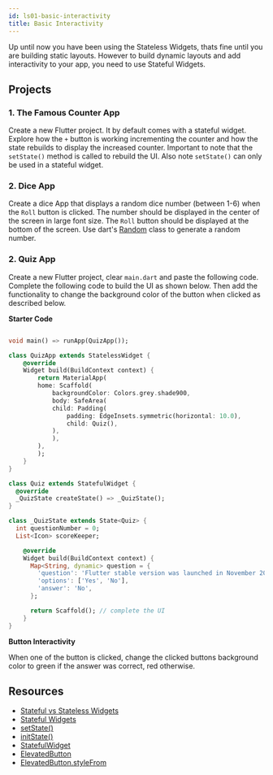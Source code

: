 ```yaml
---
id: ls01-basic-interactivity
title: Basic Interactivity
---
```


Up until now you have been using the Stateless Widgets, thats fine until you are building static layouts. However to build dynamic layouts and add interactivity to your app, you need to use Stateful Widgets.

## Projects

### 1. The Famous Counter App

Create a new Flutter project. It by default comes with a stateful widget. Explore how the `+` button is working incrementing the counter and how the state rebuilds to display the increased counter. Important to note that the `setState()` method is called to rebuild the UI. Also note `setState()` can only be used in a stateful widget.

### 2. Dice App

Create a dice App that displays a random dice number (between 1-6) when the `Roll` button is clicked. The number should be displayed in the center of the screen in large font size. The `Roll` button should be displayed at the bottom of the screen. Use dart's [Random](https://api.dart.dev/stable/2.10.4/dart-math/Random-class.html) class to generate a random number.

### 2. Quiz App

Create a new Flutter project, clear `main.dart` and paste the following code. Complete the following code to build the UI as shown below. Then add the functionality to change the background color of the button when clicked as described below.

**Starter Code**

```dart

void main() => runApp(QuizApp());

class QuizApp extends StatelessWidget {
    @override
    Widget build(BuildContext context) {
        return MaterialApp(
        home: Scaffold(
            backgroundColor: Colors.grey.shade900,
            body: SafeArea(
            child: Padding(
                padding: EdgeInsets.symmetric(horizontal: 10.0),
                child: Quiz(),
            ),
            ),
        ),
        );
    }
}

class Quiz extends StatefulWidget {
  @override
  _QuizState createState() => _QuizState();
}

class _QuizState extends State<Quiz> {
  int questionNumber = 0;
  List<Icon> scoreKeeper;

    @override
    Widget build(BuildContext context) {
      Map<String, dynamic> question = {
        'question': 'Flutter stable version was launched in November 2018',
        'options': ['Yes', 'No'],
        'answer': 'No',
      };

      return Scaffold(); // complete the UI
    }
}
```

**Button Interactivity**

When one of the button is clicked, change the clicked buttons background color to green if the answer was correct, red otherwise.

## Resources

- [Stateful vs Stateless Widgets](https://medium.com/flutter-community/flutter-stateful-vs-stateless-widgets-7f8a5e3d7b5b)
- [Stateful Widgets](https://flutter.dev/docs/development/ui/interactive#stateful-widgets)
- [setState()](https://api.flutter.dev/flutter/widgets/State/setState.html)
- [initState()](https://api.flutter.dev/flutter/widgets/State/initState.html)
- [StatefulWidget](https://api.flutter.dev/flutter/widgets/StatefulWidget-class.html)
- [ElevatedButton](https://api.flutter.dev/flutter/material/ElevatedButton-class.html)
- [ElevatedButton.styleFrom](https://api.flutter.dev/flutter/material/ElevatedButton/styleFrom.html)